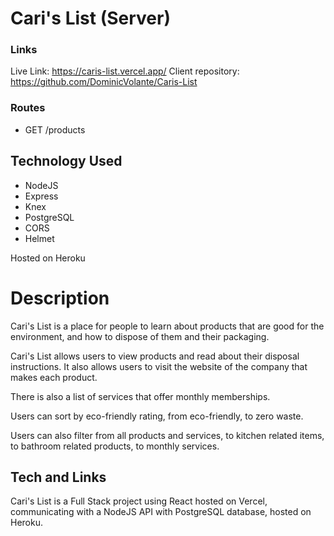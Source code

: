 # Cari's List (Server)

### Links

Live Link: https://caris-list.vercel.app/
Client repository: https://github.com/DominicVolante/Caris-List

### Routes

- GET /products

## Technology Used

- NodeJS
- Express
- Knex
- PostgreSQL
- CORS
- Helmet

Hosted on Heroku

# Description

Cari's List is a place for people to learn about products that are good for the environment, and how to dispose of them and their packaging.

Cari's List allows users to view products and read about their disposal instructions. It also allows users to visit the website of the company that makes each product.

There is also a list of services that offer monthly memberships.

Users can sort by eco-friendly rating, from eco-friendly, to zero waste.

Users can also filter from all products and services, to kitchen related items, to bathroom related products, to monthly services.

## Tech and Links

Cari's List is a Full Stack project using React hosted on Vercel, communicating with a NodeJS API with PostgreSQL database, hosted on Heroku.
